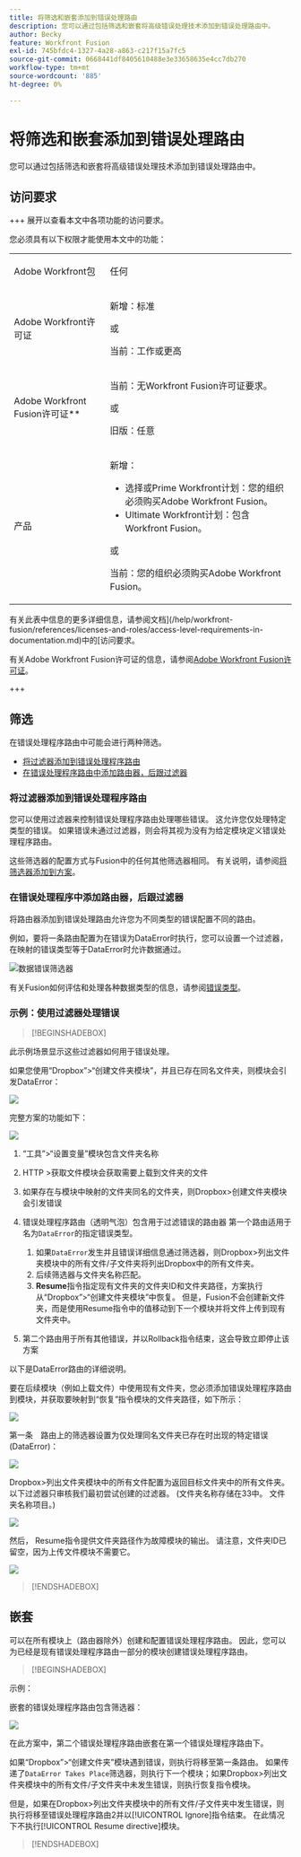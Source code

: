 ```yaml
---
title: 将筛选和嵌套添加到错误处理路由
description: 您可以通过包括筛选和嵌套将高级错误处理技术添加到错误处理路由中。
author: Becky
feature: Workfront Fusion
exl-id: 745bfdc4-1327-4a28-a863-c217f15a7fc5
source-git-commit: 0668441df8405610488e3e33658635e4cc7db270
workflow-type: tm+mt
source-wordcount: '885'
ht-degree: 0%

---
```


# 将筛选和嵌套添加到错误处理路由

您可以通过包括筛选和嵌套将高级错误处理技术添加到错误处理路由中。

## 访问要求

+++ 展开以查看本文中各项功能的访问要求。

您必须具有以下权限才能使用本文中的功能：

<table style="table-layout:auto">
 <col> 
 <col> 
 <tbody> 
  <tr> 
   <td role="rowheader">Adobe Workfront包 
   <td> <p>任何</p> </td> 
  </tr> 
  <tr data-mc-conditions=""> 
   <td role="rowheader">Adobe Workfront许可证</td> 
   <td> <p>新增：标准</p><p>或</p><p>当前：工作或更高</p> </td> 
  </tr> 
  <tr> 
   <td role="rowheader">Adobe Workfront Fusion许可证**</td> 
   <td>
   <p>当前：无Workfront Fusion许可证要求。</p>
   <p>或</p>
   <p>旧版：任意 </p>
   </td> 
  </tr> 
  <tr> 
   <td role="rowheader">产品</td> 
   <td>
   <p>新增：</p> <ul><li>选择或Prime Workfront计划：您的组织必须购买Adobe Workfront Fusion。</li><li>Ultimate Workfront计划：包含Workfront Fusion。</li></ul>
   <p>或</p>
   <p>当前：您的组织必须购买Adobe Workfront Fusion。</p>
   </td> 
  </tr>
 </tbody> 
</table>

有关此表中信息的更多详细信息，请参阅文档](/help/workfront-fusion/references/licenses-and-roles/access-level-requirements-in-documentation.md)中的[访问要求。

有关Adobe Workfront Fusion许可证的信息，请参阅[Adobe Workfront Fusion许可证](/help/workfront-fusion/set-up-and-manage-workfront-fusion/licensing-operations-overview/license-automation-vs-integration.md)。

+++

## 筛选

在错误处理程序路由中可能会进行两种筛选。

* [将过滤器添加到错误处理程序路由](#add-a-filter-to-the-error-handler-route)
* [在错误处理程序路由中添加路由器，后跟过滤器](#add-a-router-followed-by-filters-to-the-error-handler)

### 将过滤器添加到错误处理程序路由

您可以使用过滤器来控制错误处理程序路由处理哪些错误。 这允许您仅处理特定类型的错误。 如果错误未通过过滤器，则会将其视为没有为给定模块定义错误处理程序路由。

这些筛选器的配置方式与Fusion中的任何其他筛选器相同。 有关说明，请参阅[将筛选器添加到方案](/help/workfront-fusion/create-scenarios/add-modules/add-a-filter-to-a-scenario.md)。

### 在错误处理程序中添加路由器，后跟过滤器

将路由器添加到错误处理路由允许您为不同类型的错误配置不同的路由。

例如，要将一条路由配置为在错误为DataError时执行，您可以设置一个过滤器，在映射的错误类型等于DataError时允许数据通过。

![数据错误筛选器](assets/filter-dataerror.png)

有关Fusion如何评估和处理各种数据类型的信息，请参阅[错误类型](/help/workfront-fusion/references/errors/error-processing.md)。

### 示例：使用过滤器处理错误

>[!BEGINSHADEBOX]

此示例场景显示这些过滤器如何用于错误处理。

如果您使用“Dropbox”>“创建文件夹模块”，并且已存在同名文件夹，则模块会引发DataError：

![](assets/dropbox.png)

完整方案的功能如下：

![](assets/dropbox-scenario.png)

1. “工具”>“设置变量”模块包含文件夹名称
1. HTTP >获取文件模块会获取需要上载到文件夹的文件
1. 如果存在与模块中映射的文件夹同名的文件夹，则Dropbox>创建文件夹模块会引发错误
1. 错误处理程序路由（透明气泡）包含用于过滤错误的路由器
第一个路由适用于名为`DataError`的指定错误类型。

   1. 如果`DataError`发生并且错误详细信息通过筛选器，则Dropbox>列出文件夹模块中的所有文件/子文件夹将列出Dropbox中的所有文件夹。
   1. 后续筛选器与文件夹名称匹配。
   1. **Resume**&#x200B;指令指定现有文件夹的文件夹ID和文件夹路径，方案执行从“Dropbox”>“创建文件夹模块”中恢复。 但是，Fusion不会创建新文件夹，而是使用Resume指令中的值移动到下一个模块并将文件上传到现有文件夹中。

1. 第二个路由用于所有其他错误，并以Rollback指令结束，这会导致立即停止该方案

以下是DataError路由的详细说明。

要在后续模块（例如上载文件）中使用现有文件夹，您必须添加错误处理程序路由到模块，并获取要映射到“恢复”指令模块的文件夹路径，如下所示：

![](assets/add-error-handler-route.png)

第一条　路由上的筛选器设置为仅处理同名文件夹已存在时出现的特定错误(DataError)：

![](assets/condition.png)

Dropbox>列出文件夹模块中的所有文件配置为返回目标文件夹中的所有文件夹。 以下过滤器只审核我们最初尝试创建的过滤器。 (文件夹名称存储在33中。 文件夹名称项目。)

![](assets/condition2.png)

然后， Resume指令提供文件夹路径作为故障模块的输出。 请注意，文件夹ID已留空，因为上传文件模块不需要它。

![](assets/flow-control.png)

>[!ENDSHADEBOX]

## 嵌套

可以在所有模块上（路由器除外）创建和配置错误处理程序路由。 因此，您可以为已经是现有错误处理程序路由一部分的模块创建错误处理程序路由。

>[!BEGINSHADEBOX]

示例：

嵌套的错误处理程序路由包含筛选器：

![](assets/nested-error-handling-route.png)

在此方案中，第二个错误处理程序路由嵌套在第一个错误处理程序路由下。

如果“Dropbox”>“创建文件夹”模块遇到错误，则执行将移至第一条路由。 如果传递了`DataError Takes Place`筛选器，则执行下一个模块；如果Dropbox>列出文件夹模块中的所有文件/子文件夹中未发生错误，则执行恢复指令模块。

但是，如果在Dropbox>列出文件夹模块中的所有文件/子文件夹中发生错误，则执行将移至错误处理程序路由2并以[!UICONTROL Ignore]指令结束。 在此情况下不执行[!UICONTROL Resume directive]模块。

>[!ENDSHADEBOX]
